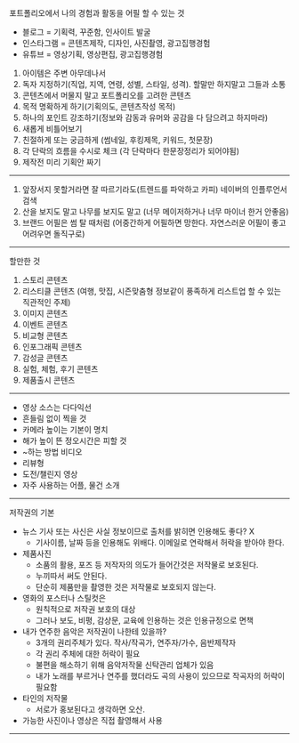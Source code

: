 포트폴리오에서 나의 경험과 활동을 어필 할 수 있는 것
- 블로그 = 기획력, 꾸준함, 인사이트 발굴
- 인스타그램 = 콘텐츠제작, 디자인, 사진촬영, 광고집행경험
- 유튜브 = 영상기획, 영상편집, 광고집행경험


1. 아이템은 주변 아무데나서
2. 독자 지정하기(직업, 지역, 연령, 성별, 스타일, 성격). 할말만 하지말고 그들과 소통
3. 콘텐츠에서 머물지 말고 포트폴리오를 고려한 콘텐츠
4. 목적 명확하게 하기(기획의도, 콘텐츠작성 목적)
5. 하나의 포인트 강조하기(정보와 감동과 유머와 공감을 다 담으려고 하지마라)
6. 새롭게 비틀어보기
7. 친절하게 또는 궁금하게 (썸네일, 후킹제목, 키워드, 첫문장)
8. 각 단락의 흐름을 수시로 체크 (각 단락마다 한문장정리가 되어야됨)
9. 제작전 미리 기획안 짜기

---

1. 앞장서지 못할거라면 잘 따르기라도(트렌드를 파악하고 카피)   네이버의 인플루언서 검색
2. 산을 보지도 말고 나무를 보지도 말고 (너무 메이저하거나 너무 마이너 한거 안좋음)
3. 브랜드 어필은 썸 탈 때처럼 (어중간하게 어필하면 망한다. 자연스러운 어필이 좋고 어려우면 돌직구로)

---
할만한 것
1. 스토리 콘텐츠
2. 리스티클 콘텐츠 (여행, 맛집, 시즌맞춤형 정보같이 풍족하게 리스트업 할 수 있는 직관적인 주제)
3. 이미지 콘텐츠
4. 이벤트 콘텐츠
5. 비교형 콘텐츠
6. 인포그래픽 콘텐츠
7. 감성글 콘텐츠
8. 실험, 체험, 후기 콘텐츠
9. 제품출시 콘텐츠

---

- 영상 소스는 다다익선
- 흔들림 없이 찍을 것
- 카메라 높이는 기본이 명치
- 해가 높이 뜬 정오시간은 피할 것
- ~하는 방법 비디오
- 리뷰형
- 도전/챌린지 영상
- 자주 사용하는 어플, 물건 소개

---
저작권의 기본
- 뉴스 기사 또는 사신은 사실 정보이므로 출처를 밝히면 인용해도 좋다? X
	- 기사이름, 날짜 등을 인용해도 위배다. 이메일로 연락해서 허락을 받아야 한다.
- 제품사진
	- 소품의 활용, 포즈 등 저작자의 의도가 들어간것은 저작물로 보호된다.
	- 누끼따서 써도 안된다.
	- 단순히 제품만을 촬영한 것은 저작물로 보호되지 않는다.
- 영화의 포스터나 스틸컷은
	- 원칙적으로 저작권 보호의 대상
	- 그러나 보도, 비평, 감상문, 교육에 인용하는 것은 인용규정으로 면책
- 내가 연주한 음악은 저작권이 나한테 있을까?
	- 3개의 권리주체가 있다.  작사/작곡가, 연주자/가수, 음반제작자
	- 각 권리 주체에 대한 허락이 필요
	- 불편을 해소하기 위해 음악저작물 신탁관리 업체가 있음
	- 내가 노래를 부르거나 연주를 했더라도 곡의 사용이 있으므로 작곡자의 허락이 필요함
- 타인의 저작물
	- 서로가 홍보된다고 생각하면 오산.
- 가능한 사진이나 영상은 직접 촬영해서 사용

---
